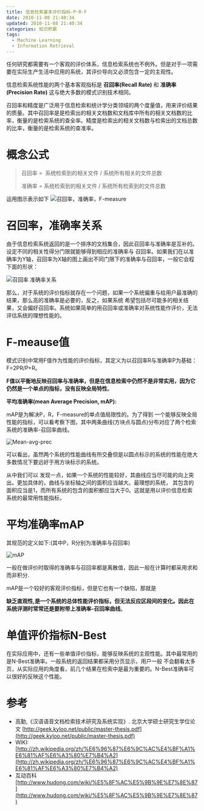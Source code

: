 ```yaml
---
title: 信息检索基本评价指标-P·R·F
date: 2010-11-08 21:40:34
updated: 2010-11-08 21:40:34
categories: 知识积累
tags:
  - Machine Learning
  - Information Retrieval
---
```


任何研究都需要有一个客观的评价体系，信息检索系统也不例外。但是对于一项需要在实际生产生活中应用的系统，其评价导向又必须包含一定的主观性。

信息检索系统性能的两个基本客观指标是 **召回率(Recall Rate)** 和 **准确率(Precision Rate)** 这与绝大多数的模式识别技术相同。

<!-- more -->

召回率和精度是广泛用于信息检索和统计学分类领域的两个度量值，用来评价结果的质量。其中召回率是是检索出的相关文档数和文档库中所有的相关文档数的比率，衡量的是检索系统的查全率。精度是检索出的相关文档数与检索出的文档总数的比率，衡量的是检索系统的查准率。

# 概念公式

> 召回率 =  系统检索到的相关文件 / 系统所有相关的文件总数
>
> 准确率 = 系统检索到的相关文件 / 系统所有检索到的文件总数

运用图示表示如下
![召回率，准确率，F-measure](https://ws1.sinaimg.cn/large/006tNbRwly1fynu9mb0drj30d70800sq.jpg)

# 召回率，准确率关系

由于信息检索系统返回的是一个排序的文档集合，因此召回率与准确率是互补的。设定不同的相关性得分门限就能够得到相应的准确率与 召回率。如果我们在以准确率为Y轴，召回率为X轴的图上画出不同门限下的准确率与召回率，一般它会程下面的形状：

![召回率 准确率关系](https://ws4.sinaimg.cn/large/006tNbRwly1fynxal1hldj309u07jjrb.jpg)

那么，对于系统的评价指标就存在一个问题，如果一个系统偏重与给用户最准确的结果，那么高的准确率是必要的，反之，如果系统 希望包括尽可能多的相关结果，又会偏好召回率。系统如果简单的用召回率或准确率对系统性能作评价，无法评估系统的理想性能的。

# F-meause值

模式识别中常用F值作为性能的评价指标，其定义为以召回率R与准确率P为基础：F=2PR/P+R。

**F值以平衡地反映召回率与准确率，但是在信息检索中仍然不是非常实用，因为它仍然是一个单点的指标，没有反映全局特性**。

**平均准确率(mean Average Precision, mAP):**

mAP是为解决P，R，F-measure的单点值局限性的。为了得到 一个能够反映全局性能的指标，可以看考察下图，其中两条曲线(方块点与圆点)分布对应了两个检索系统的准确率-召回率曲线。

![Mean-avg-prec](https://ws1.sinaimg.cn/large/006tNbRwly1fyo0z9bzkmj309u07it8p.jpg)

可以看出，虽然两个系统的性能曲线有所交叠但是以圆点标示的系统的性能在绝大多数情况下要远好于用方块标示的系统。

从中我们可以 发现一点，如果一个系统的性能较好，其曲线应当尽可能的向上突出。更加具体的，曲线与坐标轴之间的面积应当越大。最理想的系统， 其包含的面积应当是1，而所有系统的包含的面积都应当大于0。这就是用以评价信息检索系统的最常用性能指标，

# 平均准确率mAP

其规范的定义如下:(其中P，R分别为准确率与召回率)

![mAP](https://ws3.sinaimg.cn/large/006tNbRwly1fynxgyan35j304w019t8h.jpg)

一般在做评价时取得的准确率与召回率都是离散值，因此一般在计算时都采用求和而非积分.

mAP是一个较好的客观评价指标，但是它也有一个缺陷，那就是

**缺乏直观性,是一个系统的总体性能评价指标，但无法反应区段间的变化。因此在系统评测时常常还是要附带上准确率-召回率曲线**。

# 单值评价指标N-Best

在实际应用中，还有一些单值评价指标，能够反映系统的主观性能。其中最常用的是N-Best准确率。一般系统的返回结果都采用分页显示，用户一般 不会翻看太多页，从实际应用的角度看，前几个结果在检索中是最为重要的。N-Best准确率可以很好的反映这个性能。

# 参考

* 高勤,《汉语语音文档检索技术研究及系统实现》. 北京大学硕士研究生学位论文 [http://geek.kyloo.net/public/master-thesis.pdf](http://geek.kyloo.net/public/master-thesis.pdf)
* WIKI: [http://zh.wikipedia.org/zh/%E6%96%87%E6%9C%AC%E4%BF%A1%E6%81%AF%E6%A3%80%E7%B4%A2](http://zh.wikipedia.org/zh/%E6%96%87%E6%9C%AC%E4%BF%A1%E6%81%AF%E6%A3%80%E7%B4%A2)
* 互动百科 [http://www.hudong.com/wiki/%E5%8F%AC%E5%9B%9E%E7%8E%87](http://www.hudong.com/wiki/%E5%8F%AC%E5%9B%9E%E7%8E%87)